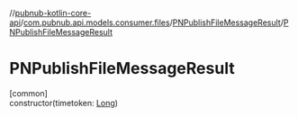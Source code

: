 //[pubnub-kotlin-core-api](../../../index.md)/[com.pubnub.api.models.consumer.files](../index.md)/[PNPublishFileMessageResult](index.md)/[PNPublishFileMessageResult](-p-n-publish-file-message-result.md)

# PNPublishFileMessageResult

[common]\
constructor(timetoken: [Long](https://kotlinlang.org/api/latest/jvm/stdlib/kotlin/-long/index.html))
